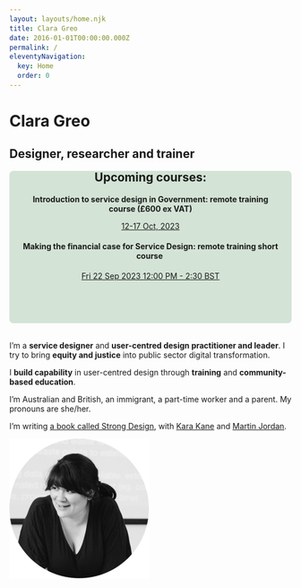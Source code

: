 ```yaml
---
layout: layouts/home.njk
title: Clara Greo
date: 2016-01-01T00:00:00.000Z
permalink: /
eleventyNavigation:
  key: Home
  order: 0
---
```

# Clara Greo

## Designer, researcher and trainer

<div style="padding: 20px; background-color: #d3e3d5; border-radius: 7px">

<header style="margin-top: -50px;">

## Upcoming courses:

**Introduction to service design in Government: remote training course (£600 ex VAT)**

<a href="<https://www.tickettailor.com/events/ignaciaandclara/943132>">12-17 Oct, 2023</a>

#### Making the financial case for Service Design: remote training short course 

<a href="https://www.tickettailor.com/events/ignaciaandclara/943289">Fri 22 Sep 2023 12:00 PM - 2:30 BST</a>

<p></div>
<br />

I’m a **service designer** and **user-centred design practitioner and leader**. I try to bring **equity and justice** into public sector digital transformation. 

I **build capability** in user-centred design through **training** and **community-based education**. 

I’m Australian and British, an immigrant, a part-time worker and a parent. My pronouns are she/her.

I’m writing [a book called Strong Design](http://strongdesignbook.com/), with [Kara Kane](https://twitter.com/karakane_kk) and [Martin Jordan](http://martinjordan.com/).

![black and white photo of Clara presenting a training course. She is leaning forward, talking to someone. There is a training slide in the background. ](/static/img/clara-circle-250.png)